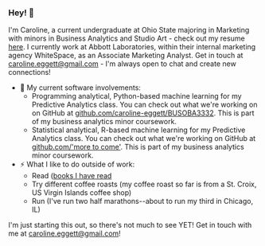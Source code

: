 ### Hey! 👋

I'm Caroline, a current undergraduate at Ohio State majoring in Marketing with minors in Business Analytics and Studio Art - check out my resume [here]('URL'). I currently work at Abbott Laboratories, within their internal marketing agency WhiteSpace, as an Associate Marketing Analyst. Get in touch at caroline.eggett@gmail.com - I'm always open to chat and create new connections!

- 🔭 My current software involvements:
    - Programming analytical, Python-based machine learning for my Predictive Analytics class.  You can check out what we're working on on GitHub at [github.com/caroline-eggett/BUSOBA3332](https://github.com/caroline-eggett/BUSOBA3332). This is part of my business analytics minor coursework. 
    - Statistical analytical, R-based machine learning for my Predictive Analytics class.  You can check out what we're working on GitHub at [github.com/'more to come'](https://github.com/caroline-eggett/BUSOBA3333). This is part of my business analytics minor coursework. 
- ⚡ What I like to do outside of work:
    - Read ([books I have read](https://www.goodreads.com/caroline_eggett)
    - Try different coffee roasts (my coffee roast so far is from a St. Croix, US Virgin Islands coffee shop)
    - Run (I've run two half marathons--about to run my third in Chicago, IL)

I'm just starting this out, so there's not much to see YET! Get in touch with me at caroline.eggett@gmail.com! 
